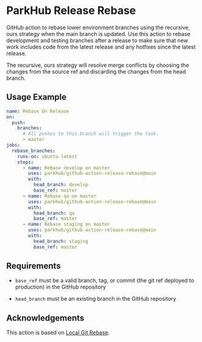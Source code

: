 ParkHub Release Rebase
======================

GitHub action to rebase lower environment branches using the recursive, ours
strategy when the main branch is updated. Use this action to rebase development
and testing branches after a release to make sure that new work includes code
from the latest release and any hotfixes since the latest release.

The recursive, ours strategy will resolve merge conflicts by choosing the
changes from the source ref and discarding the changes from the head branch.

Usage Example
-------------

```yaml
name: Rebase On Release
on:
  push:
    branches:
      # All pushes to this branch will trigger the task.
      - master
jobs:
  rebase_branches:
    runs-on: ubuntu-latest
    steps:
      - name: Rebase develop on master
        uses: parkhub/github-action-release-rebase@main
        with:
          head_branch: develop
          base_ref: master
      - name: Rebase qa on master
        uses: parkhub/github-action-release-rebase@main
        with:
          head_branch: qa
          base_ref: master
      - name: Rebase staging on master
        uses: parkhub/github-action-release-rebase@main
        with:
          head_branch: staging
          base_ref: master
```

Requirements
------------

- `base_ref` must be a valid branch, tag, or commit (the git ref deployed to
	production) in the GitHub repository
* `head_branch` must be an existing branch in the GitHub repository

Acknowledgements
----------------

This action is based on [Local Git
Rebase](https://github.com/marketplace/actions/local-git-rebase).
